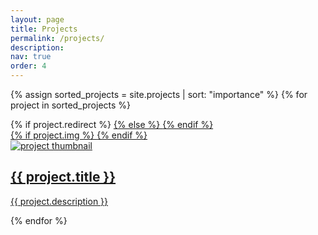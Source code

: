 ```yaml
---
layout: page
title: Projects
permalink: /projects/
description: 
nav: true
order: 4
---
```


<div class="projects grid">

  {% assign sorted_projects = site.projects | sort: "importance" %}
  {% for project in sorted_projects %}
  <div class="grid-item">
    {% if project.redirect %}
    <a href="{{ project.redirect }}" target="_blank">
    {% else %}
    <a href="{{ project.url | relative_url }}">
    {% endif %}
      <div class="card hoverable">
        {% if project.img %} 
        <!-- <img src="{{ project.img | relative_url }}" alt="project thumbnail"> -->
        {% endif %}
        <div class="card-body">
          <!-- <h2 class="card-title text-lowercase">{{ project.title }}</h2> -->
          <!-- <h2 class="card-title">{{ project.title }}</h2> -->
          <!-- <p class="card-text">{{ project.description }}</p> -->
        <article>
          <div class="row">
            <div class="profile col-3">
              <img src="{{ project.img | relative_url }}" alt="project thumbnail">
            </div>
            <div class="col">
              <h2 class="card-title">{{ project.title }}</h2>
              <p class="card-text">{{ project.description }}</p>
            </div>
          </div>
        </div>
      </div>
    </a>
  </div>
{% endfor %}

</div>

